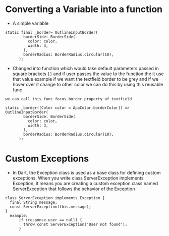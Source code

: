 # Converting a Variable into a function
- A simple variable 
```
static final _border= OutlineInputBorder(
        borderSide: BorderSide(
          color: color,
          width: 3,
        ),
        borderRadius: BorderRadius.circular(10),
      );
 ```
- Changed into function which would take default parameters passed in square brackets `[]` and if user passes the value to the function the it use that value 
example if we want the textfield border to be grey and if we hover over it change to other color we can do this by using this reusable func
```  
we can call this func focus border property of textfield

static _border([Color color = AppColor.borderColor]) => OutlineInputBorder(
        borderSide: BorderSide(
          color: color,
          width: 3,
        ),
        borderRadius: BorderRadius.circular(10),
      );
```



# Custom Exceptions
- In Dart, the Exception class is used as a base class for defining custom exceptions. 
  When you write class ServerException implements Exception, it means you are creating a custom exception    class named ServerException that follows the behavior of the Exception 

```
class ServerException implements Exception {
  final String message;
  const ServerException(this.message);
}
  example: 
      if (response.user == null) {
        throw const ServerException('User not found');
      }

```

